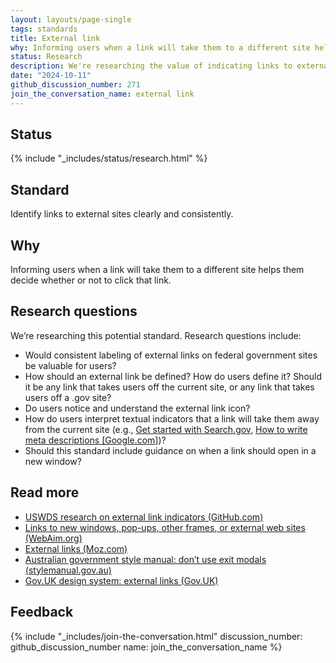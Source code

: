 ```yaml
---
layout: layouts/page-single
tags: standards
title: External link
why: Informing users when a link will take them to a different site helps them decide whether or not to click that link. 
status: Research
description: We're researching the value of indicating links to external sites clearly and consistently.
date: "2024-10-11"
github_discussion_number: 271
join_the_conversation_name: external link
---
```


## Status

{% include "_includes/status/research.html" %}

## Standard

Identify links to external sites clearly and consistently.

## Why

Informing users when a link will take them to a different site helps them decide whether or not to click that link. 

## Research questions

We’re researching this potential standard. Research questions include:
- Would consistent labeling of external links on federal government sites be valuable for users?
- How should an external link be defined? How do users define it? Should it be any link that takes users off the current site, or any link that takes users off a .gov site?
- Do users notice and understand the external link icon?
- How do users interpret textual indicators that a link will take them away from the current site (e.g., [Get started with Search.gov](https://search.gov/get-started/), [How to write meta descriptions [Google.com]](https://developers.google.com/search/docs/appearance/snippet#meta-descriptions))?
- Should this standard include guidance on when a link should open in a new window?

## Read more

- [USWDS research on external link indicators (GitHub.com)](https://github.com/uswds/uswds/wiki/2021-07-29-External-Link-Indicator-Research-Findings)
- [Links to new windows, pop-ups, other frames, or external web sites (WebAim.org)](https://webaim.org/techniques/hypertext/hypertext_links#new_window)
- [External links (Moz.com)](https://moz.com/learn/seo/external-link)
- [Australian government style manual: don’t use exit modals (stylemanual.gov.au)](https://www.stylemanual.gov.au/structuring-content/links#dont_use_exit_modals)
- [Gov.UK design system: external links (Gov.UK)](https://design-system.service.gov.uk/styles/links/#external-links)


## Feedback

{% include "_includes/join-the-conversation.html" discussion_number: github_discussion_number name: join_the_conversation_name %}
